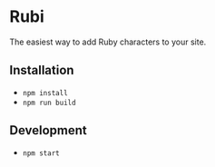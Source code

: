 # Rubi

The easiest way to add Ruby characters to your site.

## Installation

* `npm install`
* `npm run build`

## Development

* `npm start`
